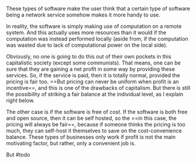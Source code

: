 These types of software make the user think that a certain type of software being a network service somehow makes it more handy to use.

In reality, the software is simply making use of computation on a remote system. And this actually uses more resources than it would if the computation was instead performed locally (aside from, if the computation was wasted due to lack of computational power on the local side).

Obviously, no one is going to do this out of their own pockets in this capitalistic society (except some communists). That means, one can be sure that they are gaining a net profit in some way by providing these services. So, if the service is paid, then it is totally normal, provided the pricing is fair too. ==But pricing can never be uniform when profit is an incentive==, and this is one of the drawbacks of capitalism. But there is still the possibility of striking a fair balance at the individual level, as I explain right below.

The other case is if the software is free of cost. If the software is both free and open source, then it can be self hosted, so the ==in this case, the pricing will always be fair==, because if someone thinks the pricing is too much, they can self-host it themselves to save on the cost-convenience balance. These types of businesses only work if profit is not the main motivating factor, but rather, only a convenient job is.

But #todo